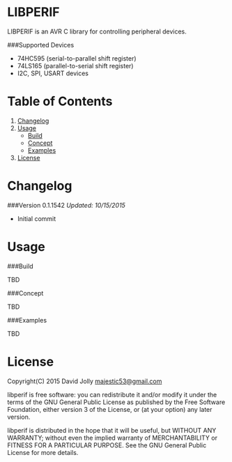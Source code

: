 LIBPERIF
========

LIBPERIF is an AVR C library for controlling peripheral devices.

###Supported Devices

* 74HC595 (serial-to-parallel shift register)
* 74LS165 (parallel-to-serial shift register)
* I2C, SPI, USART devices

Table of Contents
===============

1. [Changelog](https://github.com/majestic53/libperif#changelog)
2. [Usage](https://github.com/majestic53/libperif#usage)
	* [Build](https://github.com/majestic53/libperif#build)
	* [Concept](https://github.com/majestic53/libperif#concepts)
	* [Examples](https://github.com/majestic53/libperif#examples)
3. [License](https://github.com/majestic53/libperif#license)

Changelog
=========

###Version 0.1.1542
*Updated: 10/15/2015*

* Initial commit

Usage
=====

###Build

TBD

###Concept

TBD

###Examples

TBD

License
======

Copyright(C) 2015 David Jolly <majestic53@gmail.com>

libperif is free software: you can redistribute it and/or modify
it under the terms of the GNU General Public License as published by
the Free Software Foundation, either version 3 of the License, or
(at your option) any later version.

libperif is distributed in the hope that it will be useful,
but WITHOUT ANY WARRANTY; without even the implied warranty of
MERCHANTABILITY or FITNESS FOR A PARTICULAR PURPOSE.  See the
GNU General Public License for more details.
